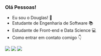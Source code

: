 ### Olá Pessoas!
- Eu sou o Douglas! 🙋
- Estudante de Engenharia de Software 📚
- Estudante de Front-end e Data Science :computer:
- Como entrar em contato comigo 👇

<div> 
  <a href="https://instagram.com/021_dgm" target="_blank"><img src="https://img.shields.io/badge/-Instagram-%23E4405F?style=for-the-badge&logo=instagram&logoColor=white" target="_blank"></a>
  <a href ="mailto:douglas.medeiros12@gmail.com"><img src="https://img.shields.io/badge/-Gmail-%23333?style=for-the-badge&logo=gmail&logoColor=white" target="_blank"></a>
  <a href="https://www.linkedin.com/in/douglas-medeiros-/" target="_blank"><img src="https://img.shields.io/badge/-LinkedIn-%230077B5?style=for-the-badge&logo=linkedin&logoColor=white" target="_blank"></a> 
  
</div>
